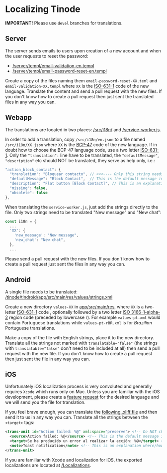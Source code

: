 # Localizing Tinode

**IMPORTANT!** Please use `devel` branches for translations.

## Server

The server sends emails to users upon creation of a new account and when the user requests to reset the password:

* [/server/templ/email-validation-en.templ](../server/templ/email-validation-en.templ)
* [/server/templ/email-password-reset-en.templ](../server/templ/email-password-reset-en.templ)

Create a copy of the files naming them `email-password-reset-XX.teml` and `email-validation-XX.templ` where `XX` is the [ISO-631-1](https://en.wikipedia.org/wiki/List_of_ISO_639-1_codes) code of the new language. Translate the content and send a pull request with the new files. If you don't know how to create a pull request then just sent the translated files in any way you can.


## Webapp

The translations are located in two places: [/src/i18n/](https://github.com/tinode/webapp/tree/devel/src/i18n/) and [/service-worker.js](https://github.com/tinode/webapp/blob/devel/service-worker.js#L11).

In order to add a translation, copy `/src/i18n/en.json` to a file named `/src/i18n/XX.json` where `XX` is the [BCP-47](https://tools.ietf.org/rfc/bcp/bcp47.txt) code of the new language. If in doubt how to choose the BCP-47 language code, use a two letter [ISO-631-1](https://en.wikipedia.org/wiki/List_of_ISO_639-1_codes). Only the `"translation":` line have to be translated, the `"defaultMessage"`, `"description"` etc should NOT be translated, they serve as help only, i.e.:

```js
"action_block_contact": {
  "translation": "Bloquear contacto", // <<<---- Only this string needs to be translated
  "defaultMessage": "Block Contact",  // This is the default message in English
  "description": "Flat button [Block Contact]", // This is an explanation where/how the string is used.
  "missing": false,
  "obsolete": false
},
```

When translating the `service-worker.js`, just add the strings directly to the file. Only two strings need to be translated "New message" and "New chat":

```js
const i18n = {
  ...
  'XX': {
    'new_message': "New message",
    'new_chat': "New chat",
  },
  ...
```

Please send a pull request with the new files. If you don't know how to create a pull request just sent the files in any way you can.


## Android

A single file needs to be translated: [/tinode/tindroid/app/src/main/res/values/strings.xml](https://github.com/tinode/tindroid/blob/devel/app/src/main/res/values/strings.xml)

Create a new directory `values-XX` in [app/src/main/res](https://github.com/tinode/tindroid/tree/devel/app/src/main/res), where `XX` is a two-letter [ISO-631-1](https://en.wikipedia.org/wiki/List_of_ISO_639-1_codes) code , optionally followed by a two letter [ISO 3166-1-alpha-2](https://en.wikipedia.org/wiki/ISO_3166-1_alpha-2) region code (preceded by lowercase r). For example `values-pt.xml` would contain Portuguese translations while `values-pt-rBR.xml` is for _Brazilian_ Portuguese translations.

Make a copy of the file with English strings, place it to the new directory. Translate all the strings not marked with `translatable="false"` (the strings with `translatable="false"` don't need to be included at all) then send a pull request with the new file. If you don't know how to create a pull request then just sent the file in any way you can.


## iOS

Unfortunately iOS localization process is very convoluted and generally requires `Xcode` which runs only on Mac. Unless you are familiar with the iOS development, please create a [feature request](https://github.com/tinode/ios/issues/new?assignees=&labels=&template=feature_request.md&title=) for the desired language and we will send you the file for translation.

If you feel brave enough, you can translate the [following .xliff file](https://github.com/tinode/ios/blob/devel/Localizations/en.xcloc/Localized%20Contents/en.xliff) and then send it to us in any way you can. Translate all the strings between the `<target>` tags:

```xml
<trans-unit id="Action failed: %@" xml:space="preserve"> <!-- Do NOT change this line -->
  <source>Action failed: %@</source> <!-- This is the default message in English. -->
  <target>Se ha producido un error al realizar la acción: %@</target> <!-- Only this string "target" needs to be translated. -->
  <note>Toast notification</note> <!-- This is an explanation where/how the string is used. -->
</trans-unit>
```

If you are familiar with Xcode and localization for iOS, the exported localizations are located at [/Localizations](https://github.com/tinode/ios/tree/devel/Localizations).

